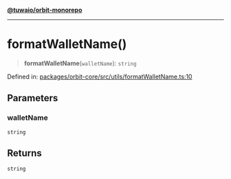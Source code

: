 [**@tuwaio/orbit-monorepo**](../../../README.md)

***

# formatWalletName()

> **formatWalletName**(`walletName`): `string`

Defined in: [packages/orbit-core/src/utils/formatWalletName.ts:10](https://github.com/TuwaIO/orbit/blob/963519ff7917fc3b8cdb18a785e096a79ac29516/packages/orbit-core/src/utils/formatWalletName.ts#L10)

## Parameters

### walletName

`string`

## Returns

`string`
